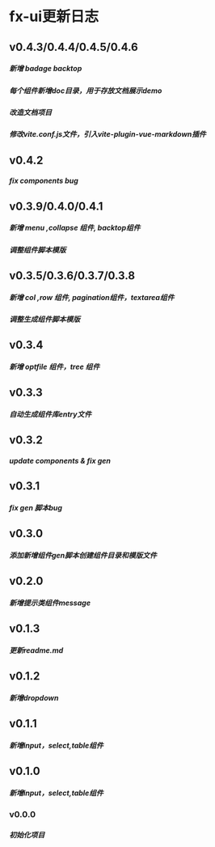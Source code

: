 
# fx-ui更新日志

## v0.4.3/0.4.4/0.4.5/0.4.6
##### 新增 badage backtop
##### 每个组件新增doc目录，用于存放文档展示demo
##### 改造文档项目
##### 修改vite.conf.js文件，引入vite-plugin-vue-markdown插件


## v0.4.2
##### fix components bug
## v0.3.9/0.4.0/0.4.1
##### 新增 menu ,collapse 组件, backtop组件
##### 调整组件脚本模版

## v0.3.5/0.3.6/0.3.7/0.3.8
##### 新增 col ,row 组件, pagination组件，textarea组件
##### 调整生成组件脚本模版

## v0.3.4
##### 新增 optfile 组件，tree 组件

## v0.3.3
##### 自动生成组件库entry文件
## v0.3.2
##### update components & fix gen

## v0.3.1
##### fix gen 脚本bug 

## v0.3.0
##### 添加新增组件gen脚本创建组件目录和模版文件

## v0.2.0
##### 新增提示类组件message

## v0.1.3
##### 更新readme.md

## v0.1.2
##### 新增dropdown

## v0.1.1
##### 新增input，select,table组件

## v0.1.0
##### 新增input，select,table组件

### v0.0.0
##### 初始化项目
